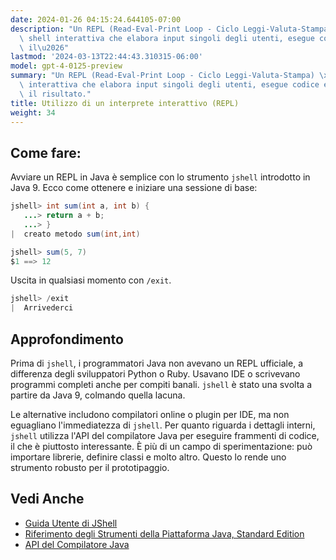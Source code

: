 ```yaml
---
date: 2024-01-26 04:15:24.644105-07:00
description: "Un REPL (Read-Eval-Print Loop - Ciclo Leggi-Valuta-Stampa) \xE8 una\
  \ shell interattiva che elabora input singoli degli utenti, esegue codice e restituisce\
  \ il\u2026"
lastmod: '2024-03-13T22:44:43.310315-06:00'
model: gpt-4-0125-preview
summary: "Un REPL (Read-Eval-Print Loop - Ciclo Leggi-Valuta-Stampa) \xE8 una shell\
  \ interattiva che elabora input singoli degli utenti, esegue codice e restituisce\
  \ il risultato."
title: Utilizzo di un interprete interattivo (REPL)
weight: 34
---
```


## Come fare:
Avviare un REPL in Java è semplice con lo strumento `jshell` introdotto in Java 9. Ecco come ottenere e iniziare una sessione di base:

```Java
jshell> int sum(int a, int b) {
   ...> return a + b;
   ...> }
|  creato metodo sum(int,int)

jshell> sum(5, 7)
$1 ==> 12
```

Uscita in qualsiasi momento con `/exit`.

```Java
jshell> /exit
|  Arrivederci
```

## Approfondimento
Prima di `jshell`, i programmatori Java non avevano un REPL ufficiale, a differenza degli sviluppatori Python o Ruby. Usavano IDE o scrivevano programmi completi anche per compiti banali. `jshell` è stato una svolta a partire da Java 9, colmando quella lacuna.

Le alternative includono compilatori online o plugin per IDE, ma non eguagliano l'immediatezza di `jshell`. Per quanto riguarda i dettagli interni, `jshell` utilizza l'API del compilatore Java per eseguire frammenti di codice, il che è piuttosto interessante. È più di un campo di sperimentazione: può importare librerie, definire classi e molto altro. Questo lo rende uno strumento robusto per il prototipaggio.

## Vedi Anche
- [Guida Utente di JShell](https://docs.oracle.com/javase/9/jshell/introduction-jshell.htm)
- [Riferimento degli Strumenti della Piattaforma Java, Standard Edition](https://docs.oracle.com/javase/9/tools/tools-and-command-reference.htm#JSWOR719)
- [API del Compilatore Java](https://docs.oracle.com/javase/9/docs/api/javax/tools/JavaCompiler.html)
